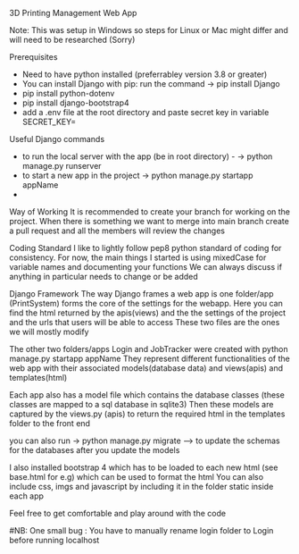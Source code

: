  3D Printing Management Web App 

 Note: This was setup in Windows so steps for Linux or Mac might differ 
 and will need to be researched (Sorry) 

 Prerequisites 
  - Need to have python installed (preferrabley version 3.8 or greater) 
  - You can install Django with pip: run the command -> pip install Django 
  - pip install python-dotenv
  - pip install django-bootstrap4
  - add a .env file at the root directory and paste secret key in variable 
   SECRET_KEY=


 Useful Django commands 
  - to run the local server with the app (be in root directory) -
                     -> python manage.py runserver 
  - to start a new app in the project -> python manage.py startapp appName 
  - 

 Way of Working
 It is recommended to create your branch for working on the project. 
 When there is something we want to merge into main branch create a pull request 
 and all the members will review the changes 

 Coding Standard 
 I like to lightly follow pep8 python standard of coding for consistency. 
 For now, the main things I started is using mixedCase for variable names and 
 documenting your functions 
 We can always discuss if anything in particular needs to change or be added 

 Django Framework 
 The way Django frames a web app is one folder/app (PrintSystem) forms the core of the
 settings for the webapp. Here you can find the html returned by the apis(views) 
 and the the settings of the project and the urls that users will be able to access 
 These two files are the ones we will mostly modify


 The other two folders/apps Login and JobTracker were created with python manage.py startapp appName
 They represent different functionalities of the web app with their associated models(database data) and
 views(apis) and templates(html) 

 Each app also has a model file which contains the database classes (these classes are mapped to a 
 sql database in sqlite3) Then these models are captured by the views.py (apis) to return the 
 required html in the templates folder to the front end 

 you can also run -> python manage.py migrate    --> to update the schemas for the databases after 
 you update the models

 I also installed bootstrap 4 which has to be loaded to each new html (see base.html for e.g) 
 which can be used to format the html 
 You can also include css, imgs and javascript by including it in the folder static inside each app

 Feel free to get comfortable and play around with the code 
 
 #NB: One small bug : You have to manually rename login folder to Login before running localhost 
